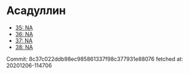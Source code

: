 # Асадуллин
- [35: NA](35.md)
- [36: NA](36.md)
- [37: NA](37.md)
- [38: NA](38.md)

Commit: 8c37c022ddb98ec985861337f98c377931e88076
 fetched at: 20201206-114706

